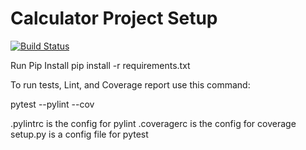 # Calculator Project Setup
[![Build Status](https://app.travis-ci.com/kc625/calc2.svg?branch=main)](https://app.travis-ci.com/kc625/calc2)

Run Pip Install
pip install -r requirements.txt

To run tests, Lint, and Coverage report use this command:

pytest  --pylint --cov

.pylintrc is the config for pylint
.coveragerc is the config for coverage
setup.py is a config file for pytest
